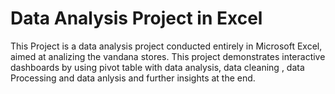 # Data Analysis Project in Excel
This Project is a data analysis project conducted entirely in Microsoft Excel, aimed at analizing the vandana stores. This project demonstrates interactive dashboards by using pivot table with  data analysis, data cleaning , data Processing and data anlysis and further insights at the end.


